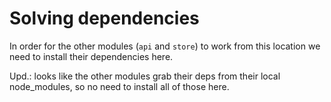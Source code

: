 # Solving dependencies
In order for the other modules (`api` and `store`) to work from this location we need to install their dependencies here.

Upd.: looks like the other modules grab their deps from their local node_modules, so no need to install all of those here.